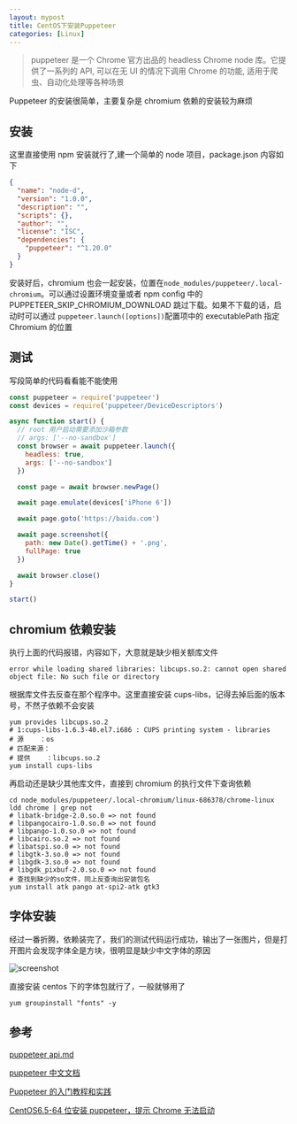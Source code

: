 ```yaml
---
layout: mypost
title: CentOS下安装Puppeteer
categories: [Linux]
---
```


> puppeteer 是一个 Chrome 官方出品的 headless Chrome node 库。它提供了一系列的 API, 可以在无 UI 的情况下调用 Chrome 的功能, 适用于爬虫、自动化处理等各种场景

Puppeteer 的安装很简单，主要复杂是 chromium 依赖的安装较为麻烦

## 安装

这里直接使用 npm 安装就行了,建一个简单的 node 项目，package.json 内容如下

```json
{
  "name": "node-d",
  "version": "1.0.0",
  "description": "",
  "scripts": {},
  "author": "",
  "license": "ISC",
  "dependencies": {
    "puppeteer": "^1.20.0"
  }
}
```

安装好后，chromium 也会一起安装，位置在`node_modules/puppeteer/.local-chromium`。可以通过设置环境变量或者 npm config 中的 PUPPETEER_SKIP_CHROMIUM_DOWNLOAD 跳过下载。如果不下载的话，启动时可以通过 `puppeteer.launch([options])`配置项中的 executablePath 指定 Chromium 的位置

## 测试

写段简单的代码看看能不能使用

```js
const puppeteer = require('puppeteer')
const devices = require('puppeteer/DeviceDescriptors')

async function start() {
  // root 用户启动需要添加沙箱参数
  // args: ['--no-sandbox']
  const browser = await puppeteer.launch({
    headless: true,
    args: ['--no-sandbox']
  })

  const page = await browser.newPage()

  await page.emulate(devices['iPhone 6'])

  await page.goto('https://baidu.com')

  await page.screenshot({
    path: new Date().getTime() + '.png',
    fullPage: true
  })

  await browser.close()
}

start()
```

## chromium 依赖安装

执行上面的代码报错，内容如下，大意就是缺少相关额库文件

```
error while loading shared libraries: libcups.so.2: cannot open shared object file: No such file or directory
```

根据库文件去反查在那个程序中。这里直接安装 cups-libs，记得去掉后面的版本号，不然子依赖不会安装

```shell
yum provides libcups.so.2
# 1:cups-libs-1.6.3-40.el7.i686 : CUPS printing system - libraries
# 源    ：os
# 匹配来源：
# 提供    ：libcups.so.2
yum install cups-libs
```

再启动还是缺少其他库文件，直接到 chromium 的执行文件下查询依赖

```
cd node_modules/puppeteer/.local-chromium/linux-686378/chrome-linux
ldd chrome | grep not
# libatk-bridge-2.0.so.0 => not found
# libpangocairo-1.0.so.0 => not found
# libpango-1.0.so.0 => not found
# libcairo.so.2 => not found
# libatspi.so.0 => not found
# libgtk-3.so.0 => not found
# libgdk-3.so.0 => not found
# libgdk_pixbuf-2.0.so.0 => not found
# 查找到缺少的so文件，同上反查询出安装包名
yum install atk pango at-spi2-atk gtk3
```

## 字体安装

经过一番折腾，依赖装完了，我们的测试代码运行成功，输出了一张图片，但是打开图片会发现字体全是方块，很明显是缺少中文字体的原因

![screenshot](screenshot.png)

直接安装 centos 下的字体包就行了，一般就够用了

```shell
yum groupinstall "fonts" -y
```

## 参考

[puppeteer api.md](https://github.com/GoogleChrome/puppeteer/blob/master/docs/api.md)

[puppeteer 中文文档](https://zhaoqize.github.io/puppeteer-api-zh_CN/#/)

[Puppeteer 的入门教程和实践](https://www.cnblogs.com/rennaiqian/p/8325260.html)

[CentOS6.5-64 位安装 puppeteer，提示 Chrome 无法启动](https://segmentfault.com/a/1190000015802337)
